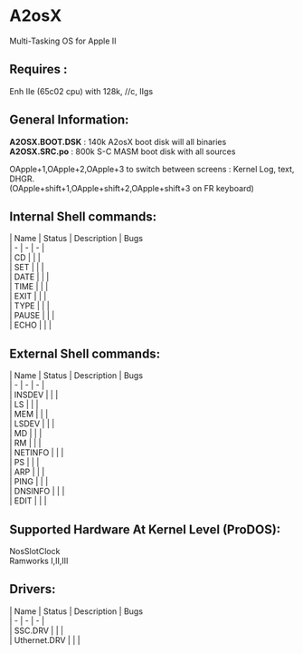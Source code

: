 # A2osX
Multi-Tasking OS for Apple II

## Requires :
Enh IIe (65c02 cpu) with 128k, //c, IIgs

## General Information:
**A2OSX.BOOT.DSK** : 140k A2osX boot disk will all binaries  
**A2OSX.SRC.po** : 800k S-C MASM boot disk with all sources  

OApple+1,OApple+2,OApple+3 to switch between screens : Kernel Log, text, DHGR.  
(OApple+shift+1,OApple+shift+2,OApple+shift+3 on FR keyboard)  

## Internal Shell commands:  
| Name | Status | Description | Bugs   
| - | - | - |   
| CD | | |   
| SET | | |   
| DATE | | |   
| TIME | | |   
| EXIT | | |   
| TYPE | | |   
| PAUSE | | |   
| ECHO | | |   
## External Shell commands:  
| Name | Status | Description | Bugs   
| - | - | - |   
| INSDEV | | |   
| LS | | |   
| MEM | | |   
| LSDEV | | |   
| MD | | |   
| RM | | |   
| NETINFO | | |   
| PS | | |   
| ARP | | |   
| PING | | |   
| DNSINFO | | |   
| EDIT | | |   
  
## Supported Hardware At Kernel Level (ProDOS):
   NosSlotClock  
   Ramworks I,II,III  

## Drivers:  
| Name | Status | Description | Bugs   
| - | - | - |   
| SSC.DRV | | |   
| Uthernet.DRV | | |   
 